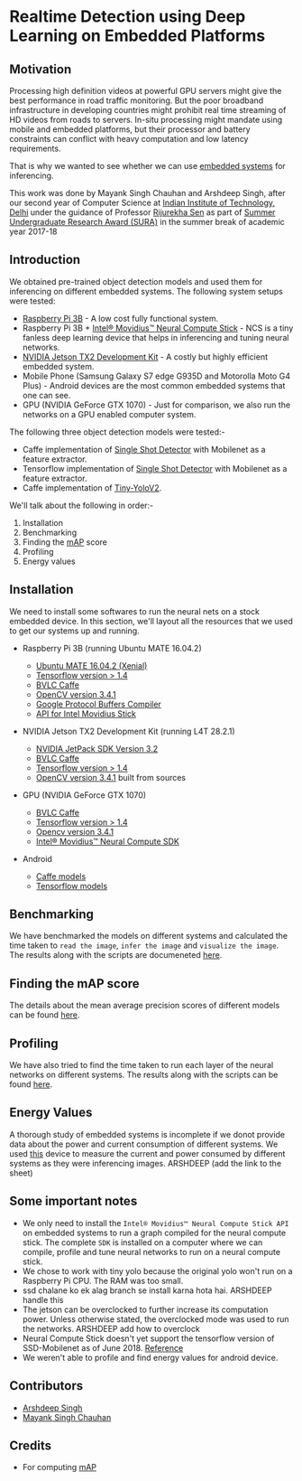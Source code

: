 # Realtime Detection using Deep Learning on Embedded Platforms
## Motivation
Processing high definition videos at powerful GPU servers might give the best performance in road traffic monitoring. But the poor broadband infrastructure in developing countries might prohibit real time streaming of HD videos from roads to servers. In-situ processing might mandate using mobile and embedded platforms, but their processor and battery constraints can conflict with heavy computation and low latency requirements.

That is why we wanted to see whether we can use [embedded systems](https://en.wikipedia.org/wiki/Embedded_system) for inferencing. 

This work was done by Mayank Singh Chauhan and Arshdeep Singh, after our second year of Computer Science at [Indian Institute of Technology, Delhi](http://www.iitd.ac.in/) under the guidance of Professor [Rijurekha Sen](http://www.cse.iitd.ernet.in/~rijurekha/) as part of [Summer Undergraduate Research Award (SURA)](http://ird.iitd.ac.in/content/summer-undergraduate-research-award-sura) in the summer break of academic year 2017-18

## Introduction
We obtained pre-trained object detection models and used them for inferencing on different embedded systems. The following system setups were tested:
* [Raspberry Pi 3B](https://www.raspberrypi.org/products/raspberry-pi-3-model-b/) - A low cost fully functional system.
* Raspberry Pi 3B + [Intel® Movidius™ Neural Compute Stick](https://developer.movidius.com/) - NCS is a tiny fanless deep learning device that helps in inferencing and tuning neural networks.
* [NVIDIA Jetson TX2 Development Kit](https://developer.nvidia.com/embedded/buy/jetson-tx2-devkit) - A costly but highly efficient embedded system.
* Mobile Phone (Samsung Galaxy S7 edge G935D and Motorolla Moto G4 Plus) - Android devices are the most common embedded systems that one can see.
* GPU (NVIDIA GeForce GTX 1070) - Just for comparison, we also run the networks on a GPU enabled computer system.

The following three object detection models were tested:-
* Caffe implementation of [Single Shot Detector](https://arxiv.org/abs/1512.02325) with Mobilenet as a feature extractor.
* Tensorflow implementation of [Single Shot Detector](https://arxiv.org/abs/1512.02325) with Mobilenet as a feature extractor.
* Caffe implementation of [Tiny-YoloV2](https://pjreddie.com/media/files/papers/YOLO9000.pdf).

We'll talk about the following in order:-
1. Installation
2. Benchmarking
3. Finding the [mAP](https://stackoverflow.com/a/37498432) score
4. Profiling
5. Energy values

## Installation 
We need to install some softwares to run the neural nets on a stock embedded device. In this section, we'll layout all the resources that we used to get our systems up and running.

* Raspberry Pi 3B (running Ubuntu MATE 16.04.2)
	* [Ubuntu MATE 16.04.2 (Xenial)](https://ubuntu-mate.org/raspberry-pi/)
	* [Tensorflow version > 1.4](https://github.com/lhelontra/tensorflow-on-arm)
	* [BVLC Caffe](https://github.com/leo2105/Caffe-installation-Raspberry-Pi-3)
	* [OpenCV version 3.4.1](https://www.pyimagesearch.com/2017/10/09/optimizing-opencv-on-the-raspberry-pi/)
	* [Google Protocol Buffers Compiler ](http://osdevlab.blogspot.com/2016/03/how-to-install-google-protocol-buffers.html)
	* [API for Intel Movidius Stick](https://www.pyimagesearch.com/2018/02/12/getting-started-with-the-intel-movidius-neural-compute-stick/)
* NVIDIA Jetson TX2 Development Kit (running L4T 28.2.1)
	* [NVIDIA JetPack SDK Version 3.2](https://developer.nvidia.com/embedded/jetpack)
	* [BVLC Caffe](https://jkjung-avt.github.io/caffe-on-tx2/) 
	* [Tensorflow version > 1.4](https://github.com/peterlee0127/tensorflow-nvJetson/releases)
	* [OpenCV version 3.4.1](https://jkjung-avt.github.io/opencv3-on-tx2/) built from sources

* GPU (NVIDIA GeForce GTX 1070)
	* [BVLC Caffe](https://github.com/BVLC/caffe/wiki/Ubuntu-16.04-or-15.10-Installation-Guide)
	* [Tensorflow version > 1.4](https://www.tensorflow.org/install/install_linux)
	* [Opencv version 3.4.1](https://www.pyimagesearch.com/2016/10/24/ubuntu-16-04-how-to-install-opencv/) 
	* [Intel® Movidius™ Neural Compute SDK](https://movidius.github.io/ncsdk/install.html)

* Android
	* [Caffe models](https://docs.opencv.org/3.4.0/d0/d6c/tutorial_dnn_android.html)
	* [Tensorflow models](https://github.com/tensorflow/tensorflow/tree/master/tensorflow/examples/android)
	
## Benchmarking
We have benchmarked the models on different systems and calculated the time taken to `read the image`, `infer the image` and `visualize the image`. The results along with the scripts are documeneted [here](https://github.com/4rshdeep/detection_hardware_characterization/tree/master/benchmark).

## Finding the mAP score
The details about the mean average precision scores of different models can be found [here](https://github.com/4rshdeep/detection_hardware_characterization/tree/master/mAP).

## Profiling
We have also tried to find the time taken to run each layer of the neural networks on different systems. The results along with the scripts can be found [here](https://github.com/4rshdeep/detection_hardware_characterization/tree/master/profiling).

## Energy Values
A thorough study of embedded systems is incomplete if we donot provide data about the power and current consumption of different systems. We used [this](https://www.amazon.in/Digital-Monitor-Energy-Tester-14014816MG/dp/B01FW9D7SK) device to measure the current and power consumed by different systems as they were inferencing images. ARSHDEEP (add the link to the sheet)

  
## Some important notes
* We only need to install the `Intel® Movidius™ Neural Compute Stick API` on embedded systems to run a graph compiled for the neural compute stick. The complete `SDK` is installed on a computer where we can compile, profile and tune neural networks to run on a neural compute stick.
* We chose to work with tiny yolo because the original yolo won't run on a Raspberry Pi CPU. The RAM was too small.
* ssd chalane ko ek alag branch se install karna hota hai. ARSHDEEP handle this
* The jetson can be overclocked to further increase its computation power. Unless otherwise stated, the overclocked mode was used to run the networks. ARSHDEEP add how to overclock
* Neural Compute Stick doesn't yet support the tensorflow version of SSD-Mobilenet as of June 2018. [Reference](https://ncsforum.movidius.com/discussion/667/tensorflow-ssd-mobilenet)
* We weren't able to profile and find energy values for android device.

## Contributors
* [Arshdeep Singh](https://github.com/4rshdeep)
* [Mayank Singh Chauhan](https://github.com/mayanksingh2298)

## Credits
* For computing [mAP](https://github.com/Cartucho/mAP)
    
